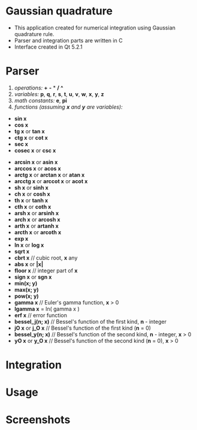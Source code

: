 # Gaussian quadrature

* This application created for numerical integration using Gaussian quadrature rule.
* Parser and integration parts are written in C
* Interface created in Qt 5.2.1

# Parser

1. _operations:_ **+**  **-**  *  **/**  **^**
2. _variables:_ **p**, **q**, **r**, **s**, **t**, **u**, **v**, **w**, **x**, **y**, **z**
3. _math constants:_ **e**, **pi**
4. _functions (assuming **x** and **y** are variables):_

- **sin x**
- **cos x**
- **tg x** or **tan x**
- **ctg x** or **cot x**
- **sec x**
- **cosec x** or **csc x**  
* **arcsin x** or **asin x**
* **arccos x** or **acos x**
* **arctg x** or **arctan x** or **atan x**
* **arcctg x** or **arccot x** or **acot x**
* **sh x** or **sinh x**
* **ch x** or **cosh x**
* **th x** or **tanh x**
* **cth x** or **coth x**
* **arsh x** or **arsinh x**
* **arch x** or **arcosh x**
* **arth x** or **artanh x**
* **arcth x** or **arcoth x**
* **exp x**
* **ln x** or **log x**
* **sqrt x**
* **cbrt x** // cubic root, **x** any
* **abs x** or **|x|**
* **floor x** // integer part of **x**
* **sign x** or **sgn x**
* **min(x; y)**
* **max(x; y)**
* **pow(x; y)** 
* **gamma x** // Euler's gamma function, **x** > 0
* **lgamma x** = ln( gamma x )
* **erf x** // error function
* **bessel_j(n; x)** // Bessel's function of the first kind, **n** - integer
* **jO x** or **j_O x** // Bessel's function of the first kind (**n** = 0)
* **bessel_y(n; x)** // Bessel's function of the second kind, **n** - integer, **x** > 0
* **yO x** or **y_O x** // Bessel's function of the second kind (**n** = 0), **x** > 0

# Integration

# Usage

# Screenshots
